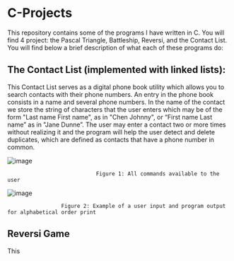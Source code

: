 # C-Projects

This repository contains some of the programs I have written in C. You will find 4 project: the Pascal Triangle, Battleship, Reversi, and the Contact List. You will find below a brief description of what each of these programs do:
## **The Contact List (implemented with linked lists):**
This Contact List serves as a digital phone book utility which allows you to search contacts with their phone numbers. An entry in the phone book consists in a name and several phone numbers. In the name of the contact we store the string of characters that the user enters which may be of the form "Last name First name", as in "Chen Johnny", or “First name Last name” as in "Jane Dunne”. The user may enter a contact two or more times without realizing it and the program will help the user detect and delete duplicates, which are defined as contacts that have a phone number in common.

![image](https://user-images.githubusercontent.com/95399226/147927560-86c20a4b-dcf9-4b73-b315-69a46149d618.png)

                                Figure 1: All commands available to the user
                                                      
![image](https://user-images.githubusercontent.com/95399226/147928135-4c7aa09e-3abf-45ec-9e2d-f19393acaa56.png)
                      
                     Figure 2: Example of a user input and program output for alphabetical order print
                     
## **Reversi Game**
This
